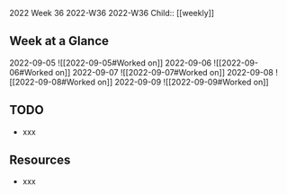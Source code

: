 2022 Week 36
2022-W36 2022-W36
Child:: [[weekly]]

## Week at a Glance

2022-09-05
![[2022-09-05#Worked on]]
2022-09-06
![[2022-09-06#Worked on]]
2022-09-07
![[2022-09-07#Worked on]]
2022-09-08
![[2022-09-08#Worked on]]
2022-09-09
![[2022-09-09#Worked on]]

## TODO

- xxx

## Resources

- xxx


